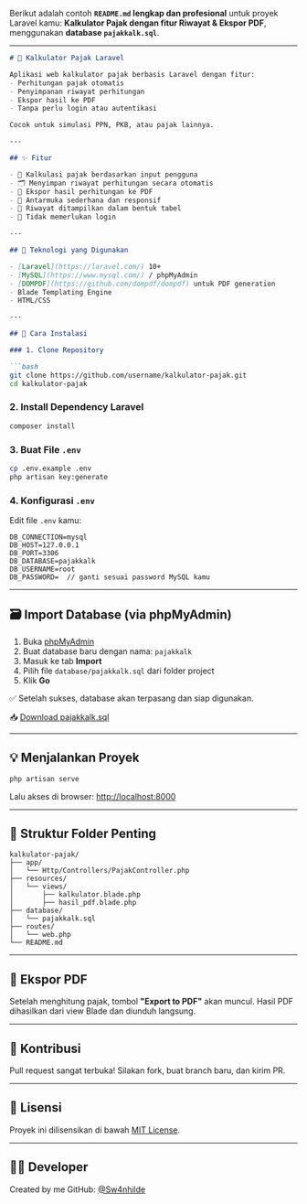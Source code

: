 Berikut adalah contoh **`README.md` lengkap dan profesional** untuk proyek Laravel kamu: **Kalkulator Pajak dengan fitur Riwayat & Ekspor PDF**, menggunakan **database `pajakkalk.sql`**.

---

````markdown
# 🧮 Kalkulator Pajak Laravel

Aplikasi web kalkulator pajak berbasis Laravel dengan fitur:
- Perhitungan pajak otomatis
- Penyimpanan riwayat perhitungan
- Ekspor hasil ke PDF
- Tanpa perlu login atau autentikasi

Cocok untuk simulasi PPN, PKB, atau pajak lainnya.

---

## ✨ Fitur

- 💸 Kalkulasi pajak berdasarkan input pengguna
- 🗂 Menyimpan riwayat perhitungan secara otomatis
- 📄 Ekspor hasil perhitungan ke PDF
- 📱 Antarmuka sederhana dan responsif
- 🧾 Riwayat ditampilkan dalam bentuk tabel
- 🔐 Tidak memerlukan login

---

## 🧰 Teknologi yang Digunakan

- [Laravel](https://laravel.com/) 10+
- [MySQL](https://www.mysql.com/) / phpMyAdmin
- [DOMPDF](https://github.com/dompdf/dompdf) untuk PDF generation
- Blade Templating Engine
- HTML/CSS

---

## 🚀 Cara Instalasi

### 1. Clone Repository

```bash
git clone https://github.com/username/kalkulator-pajak.git
cd kalkulator-pajak
````

### 2. Install Dependency Laravel

```bash
composer install
```

### 3. Buat File `.env`

```bash
cp .env.example .env
php artisan key:generate
```

### 4. Konfigurasi `.env`

Edit file `.env` kamu:

```
DB_CONNECTION=mysql
DB_HOST=127.0.0.1
DB_PORT=3306
DB_DATABASE=pajakkalk
DB_USERNAME=root
DB_PASSWORD=  // ganti sesuai password MySQL kamu
```

---

## 🗃️ Import Database (via phpMyAdmin)

1. Buka [phpMyAdmin](http://localhost/phpmyadmin)
2. Buat database baru dengan nama: `pajakkalk`
3. Masuk ke tab **Import**
4. Pilih file `database/pajakkalk.sql` dari folder project
5. Klik **Go**

✅ Setelah sukses, database akan terpasang dan siap digunakan.

📥 [Download pajakkalk.sql](database/pajakkalk.sql)

---

## 💡 Menjalankan Proyek

```bash
php artisan serve
```

Lalu akses di browser: [http://localhost:8000](http://localhost:8000)

---

## 📄 Struktur Folder Penting

```
kalkulator-pajak/
├── app/
│   └── Http/Controllers/PajakController.php
├── resources/
│   └── views/
│       ├── kalkulator.blade.php
│       ├── hasil_pdf.blade.php
├── database/
│   └── pajakkalk.sql
├── routes/
│   └── web.php
└── README.md
```

---

## 📄 Ekspor PDF

Setelah menghitung pajak, tombol **"Export to PDF"** akan muncul. Hasil PDF dihasilkan dari view Blade dan diunduh langsung.

---

## 🤝 Kontribusi

Pull request sangat terbuka!
Silakan fork, buat branch baru, dan kirim PR.

---

## 📜 Lisensi

Proyek ini dilisensikan di bawah [MIT License](LICENSE).

---

## 🙋‍♂️ Developer

Created by me
GitHub: [@Sw4nhilde](https://github.com/Sw4nhilde)

```
